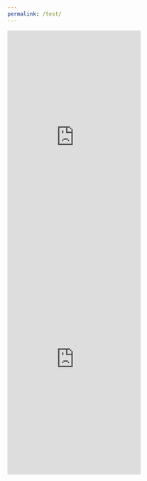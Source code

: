 ```yaml
---
permalink: /test/
---
```


<iframe src="https://terraria.fandom.com/wiki/Terraria_Wiki" align="left" name="Arcane Ascent" style="height:500px;border:none;" title="Arcane Ascent"></iframe> <iframe src="https://terraria.fandom.com/wiki/Terraria_Wiki" align="left" name="Arcane Ascent" style="height:500px;border:none;" title="Arcane Ascent"></iframe>


